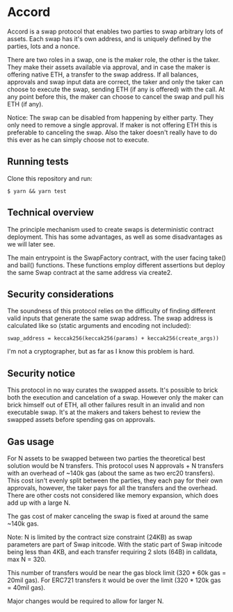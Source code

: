 # Accord

Accord is a swap protocol that enables two parties to swap arbitrary lots of assets.
Each swap has it's own address, and is uniquely defined by the parties, lots and a nonce.

There are two roles in a swap, one is the maker role, the other is the taker.
They make their assets available via approval, and in case the maker is offering native ETH, a transfer to the swap address. If all balances, approvals and swap input data are correct, the taker and only the taker can choose to execute the swap, sending ETH (if any is offered) with the call. At any point before this, the maker can choose to cancel the swap and pull his ETH (if any).

Notice: The swap can be disabled from happening by either party. They only need to remove a single approval. If maker is not offering ETH this is preferable to canceling the swap. Also the taker doesn't really have to do this ever as he can simply choose not to execute.

## Running tests

Clone this repository and run:

`$ yarn && yarn test`

## Technical overview

The principle mechanism used to create swaps is deterministic contract deployment.
This has some advantages, as well as some disadvantages as we will later see.

The main entrypoint is the SwapFactory contract, with the user facing take() and bail() functions.
These functions employ different assertions but deploy the same Swap contract at the same address via create2.

## Security considerations

The soundness of this protocol relies on the difficulty of finding different valid inputs that generate the same swap address. The swap address is calculated like so (static arguments and encoding not included):

`swap_address = keccak256(keccak256(params) + keccak256(create_args))`

I'm not a cryptographer, but as far as I know this problem is hard.

## Security notice

This protocol in no way curates the swapped assets. It's possible to brick both the execution and cancelation of a swap. However only the maker can brick himself out of ETH, all other failures result in an invalid and non executable swap. It's at the makers and takers behest to review the swapped assets before spending gas on approvals.

## Gas usage

For N assets to be swapped between two parties the theoretical best solution would be N transfers.
This protocol uses N approvals + N transfers with an overhead of ~140k gas (about the same as two erc20 transfers). This cost isn't evenly split between the parties, they each pay for their own approvals, however, the taker pays for all the transfers and the overhead.
There are other costs not considered like memory expansion, which does add up with a large N.

The gas cost of maker canceling the swap is fixed at around the same ~140k gas.

Note: N is limited by the contract size constraint (24KB) as swap parameters are part of Swap initcode.
With the static part of Swap initcode being less than 4KB, and each transfer requiring 2 slots (64B) in calldata, max N = 320.

This number of transfers would be near the gas block limit (320 * 60k gas = 20mil gas).
For ERC721 transfers it would be over the limit (320 * 120k gas = 40mil gas).

Major changes would be required to allow for larger N.
